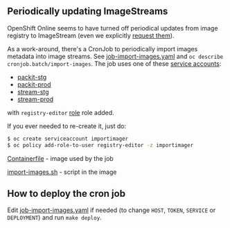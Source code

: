 ## Periodically updating ImageStreams

OpenShift Online seems to have turned off periodical updates from image registry
to ImageStream (even we explicitly [request them](https://docs.openshift.com/container-platform/3.11/architecture/core_concepts/builds_and_image_streams.html#image-stream-mappings-working-periodic)).

As a work-around, there's a CronJob to periodically import images metadata into image streams.
See [job-import-images.yaml](./job-import-images.yaml) and `oc describe cronjob.batch/import-images`.
The job uses one of these [service accounts](https://docs.openshift.com/container-platform/3.11/dev_guide/service_accounts.html):

- [packit-stg](https://admin-console.pro-eu-west-1.openshift.com/k8s/ns/packit-stg/serviceaccounts/importimager)
- [packit-prod](https://admin-console.pro-eu-west-1.openshift.com/k8s/ns/packit-prod/serviceaccounts/importimager)
- [stream-stg](https://admin-console.pro-eu-west-1.openshift.com/k8s/ns/stream-stg/serviceaccounts/importimager)
- [stream-prod](https://admin-console.pro-eu-west-1.openshift.com/k8s/ns/stream-prod/serviceaccounts/importimager)

with `registry-editor` [role](https://docs.openshift.com/container-platform/3.11/admin_guide/manage_rbac.html) role added.

If you ever needed to re-create it, just do:

```bash
$ oc create serviceaccount importimager
$ oc policy add-role-to-user registry-editor -z importimager
```

[Containerfile](./Containerfile) - image used by the job

[import-images.sh](./import-images.sh) - script in the image

## How to deploy the cron job

Edit [job-import-images.yaml](./job-import-images.yaml) if needed
(to change `HOST`, `TOKEN`, `SERVICE` or `DEPLOYMENT`) and run `make deploy`.
